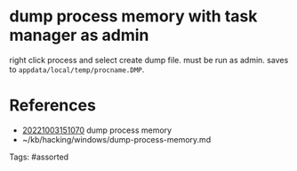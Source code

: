 # dump process memory with task manager as admin
right click process and select create dump file.
must be run as admin.
saves to `appdata/local/temp/procname.DMP`.

# References
- [20221003151070](/zet/20221003151070/README.md) dump process memory
- ~/kb/hacking/windows/dump-process-memory.md

Tags:
    #assorted
